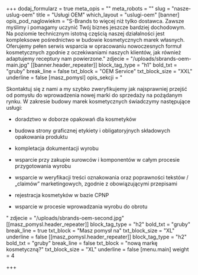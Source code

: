 +++
dodaj_formularz = true
meta_opis = ""
meta_robots = ""
slug = "nasze-uslug-oem"
title = "Usługi OEM"
which_layout = "uslugi-oem"
[banner]
opis_pod_naglowiekm = "S-Brands to więcej niż tylko dostawca. Zawsze myślimy i pomagamy uczynić Twój biznes jeszcze bardziej dochodowym. Na poziomie technicznym istotną częścią naszej działalności jest kompleksowe pośrednictwo w budowie kosmetycznych marek własnych. Oferujemy pełen serwis wsparcia w opracowaniu nowoczesnych formuł kosmetycznych zgodnie z oczekiwaniami naszych klientów, jak również adaptujemy receptury nam powierzone."
zdjecie = "/uploads/sbrands-oem-main.jpg"
[[banner.header_repeater]]
block_tag_type = "h1"
bold_txt = "gruby"
break_line = false
txt_block = "OEM Service"
txt_block_size = "XXL"
underline = false
[masz_pomysl]
opis_sekcji = "<p>Skontaktuj się z nami a my szybko zweryfikujemy jak najsprawniej przejść od pomysłu do wprowadzenia nowej marki do sprzedaży na pożądanym rynku. W zakresie budowy marek kosmetycznych świadczymy następujące usługi:</p><ul><li><p>doradztwo w doborze opakowań dla kosmetyków</p></li><li><p>budowa strony graficznej etykiety i obligatoryjnych składowych opakowania produktu</p></li><li><p>kompletacja dokumentacji wyrobu</p></li><li><p>wsparcie przy zakupie surowców i komponentów w całym procesie przygotowania wyrobu</p></li><li><p>wsparcie w weryfikacji treści oznakowania oraz poprawności tekstów / „claimów” marketingowych, zgodnie z obowiązującymi przepisami</p></li><li><p>rejestracja kosmetyków w bazie CPNP</p></li><li><p>wsparcie w procesie wprowadzania wyrobu do obrotu</p><p></p></li></ul>"
zdjecie = "/uploads/sbrands-oem-second.jpg"
[[masz_pomysl.header_repeater]]
block_tag_type = "h2"
bold_txt = "gruby"
break_line = true
txt_block = "Masz pomysł na"
txt_block_size = "XL"
underline = false
[[masz_pomysl.header_repeater]]
block_tag_type = "h2"
bold_txt = "gruby"
break_line = false
txt_block = "nową markę kosmetyczną?"
txt_block_size = "XL"
underline = false
[menu.main]
weight = 4

+++
